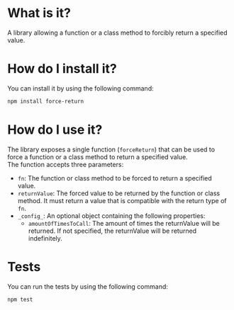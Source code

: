 # What is it?

A library allowing a function or a class method to forcibly return a specified value.

# How do I install it?

You can install it by using the following command:

```bash
npm install force-return
```

# How do I use it?

The library exposes a single function (`forceReturn`) that can be used to force a function or a class method to return a specified value.  
The function accepts three parameters:
- `fn`: The function or class method to be forced to return a specified value.
- `returnValue`: The forced value to be returned by the function or class method. It must return a value that is compatible with the return type of `fn`.
- `_config_`: An optional object containing the following properties:
  - `amountOfTimesToCall`: The amount of times the returnValue will be returned. If not specified, the returnValue will be returned indefinitely.

# Tests

You can run the tests by using the following command:

```bash
npm test
```
